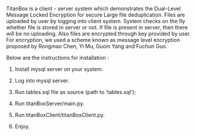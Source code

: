 TitanBox is a client - server system which demonstrates the Dual-Level Message Locked Encryption for secure Large file deduplication. Files are uploaded by user by logging into client system. System checks on the fly whether file is stored in server or not. If file is present in server, then there will be no uploading. Also files are encrypted through key provided by user. For encryption, we used a scheme known as message level encryption proposed by Rongmao Chen, Yi Mu, Guoin Yang and Fuchun Guo.

Below are the instructions for installation : 

1. Install mysql server on your system.

2. Log into mysql server.

3. Run tables.sql file as
	source (path to 'tables.sql');

4. Run titanBoxServer/main.py.

5. Run titanBoxClient/titanBoxClient.py.

6. Enjoy.
